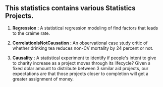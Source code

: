 ## This statistics contains various Statistics Projects.


1. **Regression** : A statistical regression modeling of find factors that leads to the craime rate.

2. **CorrelationIsNotCausation** : An observational case study critic of whether drinking tea reduces non-CV mortality by 24 percent or not.

3. **Causality** : A statistical experiment to identify if people's intent to give to charity increase as a project moves through its lifecycle? Given a fixed dolar amount to distribute between 3 similar aid projects, our expectations are that those projects closer to completion will get a greater assignment of money.
